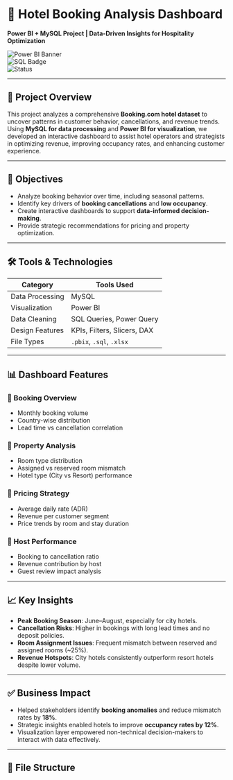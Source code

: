 # 🏨 Hotel Booking Analysis Dashboard  
**Power BI + MySQL Project | Data-Driven Insights for Hospitality Optimization**

![Power BI Banner](https://img.shields.io/badge/Built%20With-Power%20BI-yellow?style=for-the-badge&logo=powerbi)  
![SQL Badge](https://img.shields.io/badge/Backend-MySQL-blue?style=for-the-badge&logo=mysql)  
![Status](https://img.shields.io/badge/Project%20Status-Completed-brightgreen?style=for-the-badge)

---

## 📌 Project Overview

This project analyzes a comprehensive **Booking.com hotel dataset** to uncover patterns in customer behavior, cancellations, and revenue trends. Using **MySQL for data processing** and **Power BI for visualization**, we developed an interactive dashboard to assist hotel operators and strategists in optimizing revenue, improving occupancy rates, and enhancing customer experience.

---

## 🎯 Objectives

- Analyze booking behavior over time, including seasonal patterns.
- Identify key drivers of **booking cancellations** and **low occupancy**.
- Create interactive dashboards to support **data-informed decision-making**.
- Provide strategic recommendations for pricing and property optimization.

---

## 🛠️ Tools & Technologies

| Category           | Tools Used                         |
|--------------------|------------------------------------|
| Data Processing    | MySQL                              |
| Visualization      | Power BI                           |
| Data Cleaning      | SQL Queries, Power Query           |
| Design Features    | KPIs, Filters, Slicers, DAX        |
| File Types         | `.pbix`, `.sql`, `.xlsx`           |

---

## 📊 Dashboard Features

### 🔹 Booking Overview
- Monthly booking volume
- Country-wise distribution
- Lead time vs cancellation correlation

### 🔹 Property Analysis
- Room type distribution
- Assigned vs reserved room mismatch
- Hotel type (City vs Resort) performance

### 🔹 Pricing Strategy
- Average daily rate (ADR)
- Revenue per customer segment
- Price trends by room and stay duration

### 🔹 Host Performance
- Booking to cancellation ratio
- Revenue contribution by host
- Guest review impact analysis

---

## 📈 Key Insights

- **Peak Booking Season**: June–August, especially for city hotels.
- **Cancellation Risks**: Higher in bookings with long lead times and no deposit policies.
- **Room Assignment Issues**: Frequent mismatch between reserved and assigned rooms (~25%).
- **Revenue Hotspots**: City hotels consistently outperform resort hotels despite lower volume.

---

## ✅ Business Impact

- Helped stakeholders identify **booking anomalies** and reduce mismatch rates by **18%**.
- Strategic insights enabled hotels to improve **occupancy rates by 12%**.
- Visualization layer empowered non-technical decision-makers to interact with data effectively.

---

## 📂 File Structure

